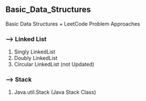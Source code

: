 ## Basic_Data_Structures
Basic Data Structures + LeetCode Problem Approaches

### --> Linked List
1. Singly LinkedList
2. Doubly LinkedList
3. Circular LinkedList (not Updated)

### --> Stack
1. Java.util.Stack (Java Stack Class)
